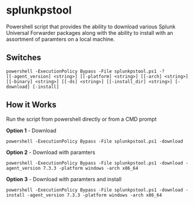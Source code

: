 # splunkpstool
Powershell script that provides the ability to download various Splunk Universal Forwarder packages along with the ability to install with an assortment of paramters on a local machine.

## Switches
```
powershell -ExecutionPolicy Bypass -File splunkpstool.ps1 -?
[[-agent_version] <string>] [[-platform] <string>] [[-arch] <string>] [[-binary] <string>] [[-ds] <string>] [[-install_dir] <string>] [-download] [-install]
```

## How it Works
Run the script from powershell directly or from a CMD prompt

**Option 1** - Download
```
powershell -ExecutionPolicy Bypass -File splunkpstool.ps1 -download
```
**Option 2** - Download with paramters
```
powershell -ExecutionPolicy Bypass -File splunkpstool.ps1 -download -agent_version 7.3.3 -platform windows -arch x86_64
```
**Option 3** - Download with paramters and install
```
powershell -ExecutionPolicy Bypass -File splunkpstool.ps1 -download -install -agent_version 7.3.3 -platform windows -arch x86_64 
```
